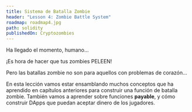 ```yaml
---
title: Sistema de Batalla Zombie
header: "Lesson 4: Zombie Battle System"
roadmap: roadmap4.jpg
path: solidity
publishedOn: Cryptozombies
---
```


Ha llegado el momento, humano...

¡Es hora de hacer que tus zombies PELEEN!

Pero las batallas zombie no son para aquellos con problemas de corazón...

En esta lección vamos estar ensamblando muchos conceptos que ha aprendido en capítulos anteriores para construir una función de batalla zombie. También vamos a aprender sobre funciones **payable**, y cómo construir DApps que puedan aceptar dinero de los jugadores.
